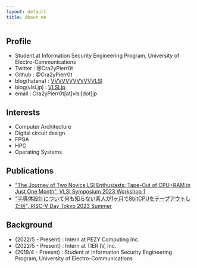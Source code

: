 ```yaml
---
layout: default
title: About me
---
```

## Profile
- Student at Information Security Engineering Program, University of Electro-Communications
- Twitter : @Cra2yPierr0t
- Github : @Cra2yPierr0t
- blog(hatena) : [VVVVVVVVVVVVLSI](https://cra2ypierr0t.hatenablog.jp/)
- blog(vlsi.jp) : [VLSI.jp](vlsi.jp)
- email : Cra2yPierr0t[at]vlsi[dot]jp

## Interests
- Computer Architecture
- Digital circuit design 
- FPGA
- HPC
- Operating Systems

## Publications

- ["The Journey of Two Novice LSI Enthusiasts: Tape-Out of CPU+RAM in Just One Month", VLSI Symposium 2023 Workshop 1](https://www.vlsisymposium.org/workshop1.html)
- ["半導体設計について何も知らない素人が1ヶ月で8bitCPUをテープアウトした話", RISC-V Day Tokyo 2023 Summer](https://riscv.or.jp/risc-v-day-tokyo-2023-summer/)

## Background
- (2022/5 - Present) : Intern at PEZY Computing Inc.
- (2022/5 - Present) : Intern at TIER IV, Inc.
- (2019/4 - Preesnt) : Student at Information Security Engineering Program, University of Electro-Communications
